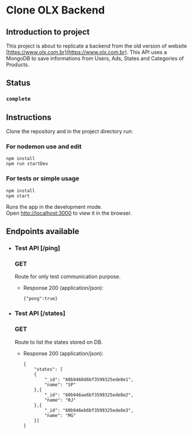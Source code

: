 # Clone OLX Backend

## Introduction to project

This project is about to replicate a backend from the old version of website [https://www.olx.com.br](https://www.olx.com.br). This API uses a MongoDB to save informations from Users, Ads, States and Categories of Products.

## Status 

### `complete`

## Instructions

Clone the repository and in the project directory run:


### For nodemon use and edit

```
npm install
npm run startDev
```


### For tests or simple usage

```
npm install
npm start
```
Runs the app in the development mode.\
Open [http://localhost:3000](http://localhost:3000) to view it in the browser.

## Endpoints available

+ ### Test API [/ping]
  ### GET
  Route for only test communication purpose.
  + Response 200 (application/json):
    ``` 
    {"pong":true}
    ```

+ ### Test API [/states]
  ### GET
  Route to list the states stored on DB.
  + Response 200 (application/json):
    ``` 
    {
        "states": [
        {
            "_id": "60b9468d6bf3599325ede8e1",
            "name": "SP"
        },{
            "_id": "60b946ae6bf3599325ede8e2",
            "name": "RJ"
        },{
            "_id": "60b946eb6bf3599325ede8e3",
            "name": "MG"
        }]
    }
    ```